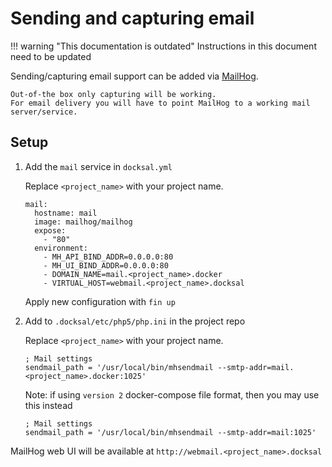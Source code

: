 # Sending and capturing email

!!! warning "This documentation is outdated" Instructions in this document need to be updated

Sending/capturing email support can be added via [MailHog](https://github.com/mailhog/MailHog).   

    Out-of-the box only capturing will be working.
    For email delivery you will have to point MailHog to a working mail server/service.

## Setup

1. Add the `mail` service in `docksal.yml`

    Replace `<project_name>` with your project name.
    
    ```
    mail:
      hostname: mail
      image: mailhog/mailhog
      expose:
        - "80"
      environment:
        - MH_API_BIND_ADDR=0.0.0.0:80
        - MH_UI_BIND_ADDR=0.0.0.0:80
        - DOMAIN_NAME=mail.<project_name>.docker
        - VIRTUAL_HOST=webmail.<project_name>.docksal
    ```

    Apply new configuration with `fin up`

2. Add to `.docksal/etc/php5/php.ini` in the project repo
    
    Replace `<project_name>` with your project name.
    
    ```
    ; Mail settings
    sendmail_path = '/usr/local/bin/mhsendmail --smtp-addr=mail.<project_name>.docker:1025'
    ```

    Note: if using `version 2` docker-compose file format, then you may use this instead
    
    ```
    ; Mail settings
    sendmail_path = '/usr/local/bin/mhsendmail --smtp-addr=mail:1025'
    ```

MailHog web UI will be available at `http://webmail.<project_name>.docksal`
